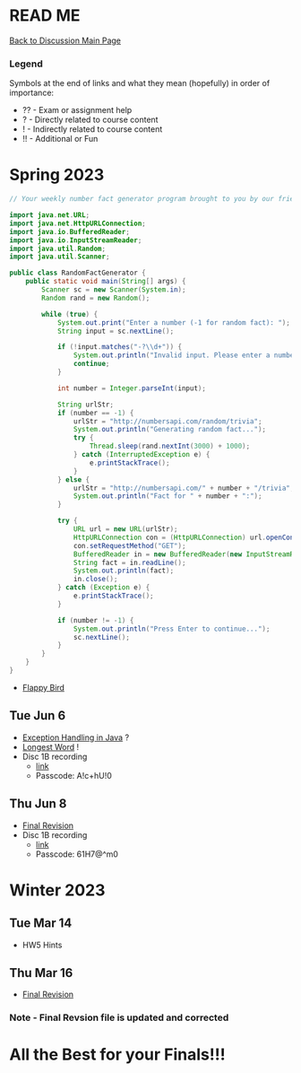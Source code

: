 # READ ME
[Back to Discussion Main Page](https://github.com/TejasViswa/PIC20A_Disc)
### Legend
Symbols at the end of links and what they mean (hopefully) in order of importance:
- ?? - Exam or assignment help
- ? - Directly related to course content
- ! - Indirectly related to course content
- !! - Additional or Fun

# Spring 2023
```java
// Your weekly number fact generator program brought to you by our friend ChatGPT

import java.net.URL;
import java.net.HttpURLConnection;
import java.io.BufferedReader;
import java.io.InputStreamReader;
import java.util.Random;
import java.util.Scanner;

public class RandomFactGenerator {
    public static void main(String[] args) {
        Scanner sc = new Scanner(System.in);
        Random rand = new Random();

        while (true) {
            System.out.print("Enter a number (-1 for random fact): ");
            String input = sc.nextLine();

            if (!input.matches("-?\\d+")) {
                System.out.println("Invalid input. Please enter a number or -1 for random fact.");
                continue;
            }

            int number = Integer.parseInt(input);

            String urlStr;
            if (number == -1) {
                urlStr = "http://numbersapi.com/random/trivia";
                System.out.println("Generating random fact...");
                try {
                    Thread.sleep(rand.nextInt(3000) + 1000);
                } catch (InterruptedException e) {
                    e.printStackTrace();
                }
            } else {
                urlStr = "http://numbersapi.com/" + number + "/trivia";
                System.out.println("Fact for " + number + ":");
            }

            try {
                URL url = new URL(urlStr);
                HttpURLConnection con = (HttpURLConnection) url.openConnection();
                con.setRequestMethod("GET");
                BufferedReader in = new BufferedReader(new InputStreamReader(con.getInputStream()));
                String fact = in.readLine();
                System.out.println(fact);
                in.close();
            } catch (Exception e) {
                e.printStackTrace();
            }

            if (number != -1) {
                System.out.println("Press Enter to continue...");
                sc.nextLine();
            }
        }
    }
}

```

- [Flappy Bird](https://github.com/TejasViswa/PIC20A_Disc/tree/main/FlappyBird)

## Tue Jun 6
- [Exception Handling in Java](Exceptions.md) ?
- [Longest Word](https://github.com/TejasViswa/PIC20A_Disc/blob/main/Week_9/LongestWord.java) !
- Disc 1B recording
    - [link](https://ucla.zoom.us/rec/share/k7MtULYkaUqrK00lDUazeJ4SHXZUknoTqL4UEiEIltbk9l2ebulAPChmc7It_xZT._n91surwljBchYGQ)
    - Passcode: A!c+hU!0

## Thu Jun 8
- [Final Revision](Final_Revision.md)
- Disc 1B recording
    - [link](https://ucla.zoom.us/rec/share/ZI6VHYzysy-UrTjq8CLZ0I3z3fN4ry77jEkBQzo_hD2MdB1KutWKzmd_2gPAmlV3.Lxyt79OdTx4Nudrx)
    - Passcode: 61H7@^m0

# Winter 2023
## Tue Mar 14
- HW5 Hints

## Thu Mar 16
- [Final Revision](Final_Revision.md)
### Note - Final Revsion file is updated and corrected
# All the Best for your Finals!!!
